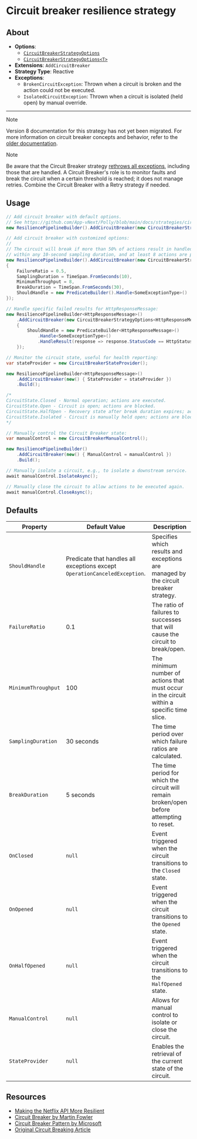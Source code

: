 # Circuit breaker resilience strategy

## About

- **Options**:
  - [`CircuitBreakerStrategyOptions`](../../src/Polly.Core/CircuitBreaker/CircuitBreakerStrategyOptions.cs)
  - [`CircuitBreakerStrategyOptions<T>`](../../src/Polly.Core/CircuitBreaker/CircuitBreakerStrategyOptions.TResult.cs)
- **Extensions**: `AddCircuitBreaker`
- **Strategy Type**: Reactive
- **Exceptions**:
  - `BrokenCircuitException`: Thrown when a circuit is broken and the action could not be executed.
  - `IsolatedCircuitException`: Thrown when a circuit is isolated (held open) by manual override.

---

> [!NOTE]
> Version 8 documentation for this strategy has not yet been migrated. For more information on circuit breaker concepts and behavior, refer to the [older documentation](https://github.com/App-vNext/Polly/wiki/Circuit-Breaker).

> [!NOTE]
> Be aware that the Circuit Breaker strategy [rethrows all exceptions](https://github.com/App-vNext/Polly/wiki/Circuit-Breaker#exception-handling), including those that are handled. A Circuit Breaker's role is to monitor faults and break the circuit when a certain threshold is reached; it does not manage retries. Combine the Circuit Breaker with a Retry strategy if needed.

## Usage

<!-- snippet: circuit-breaker -->
```cs
// Add circuit breaker with default options.
// See https://github.com/App-vNext/Polly/blob/main/docs/strategies/circuit-breaker.md#defaults for default values.
new ResiliencePipelineBuilder().AddCircuitBreaker(new CircuitBreakerStrategyOptions());

// Add circuit breaker with customized options:
//
// The circuit will break if more than 50% of actions result in handled exceptions,
// within any 10-second sampling duration, and at least 8 actions are processed.
new ResiliencePipelineBuilder().AddCircuitBreaker(new CircuitBreakerStrategyOptions
{
    FailureRatio = 0.5,
    SamplingDuration = TimeSpan.FromSeconds(10),
    MinimumThroughput = 8,
    BreakDuration = TimeSpan.FromSeconds(30),
    ShouldHandle = new PredicateBuilder().Handle<SomeExceptionType>()
});

// Handle specific failed results for HttpResponseMessage:
new ResiliencePipelineBuilder<HttpResponseMessage>()
    .AddCircuitBreaker(new CircuitBreakerStrategyOptions<HttpResponseMessage>
    {
        ShouldHandle = new PredicateBuilder<HttpResponseMessage>()
            .Handle<SomeExceptionType>()
            .HandleResult(response => response.StatusCode == HttpStatusCode.InternalServerError)
    });

// Monitor the circuit state, useful for health reporting:
var stateProvider = new CircuitBreakerStateProvider();

new ResiliencePipelineBuilder<HttpResponseMessage>()
    .AddCircuitBreaker(new() { StateProvider = stateProvider })
    .Build();

/*
CircuitState.Closed - Normal operation; actions are executed.
CircuitState.Open - Circuit is open; actions are blocked.
CircuitState.HalfOpen - Recovery state after break duration expires; actions are permitted.
CircuitState.Isolated - Circuit is manually held open; actions are blocked.
*/

// Manually control the Circuit Breaker state:
var manualControl = new CircuitBreakerManualControl();

new ResiliencePipelineBuilder()
    .AddCircuitBreaker(new() { ManualControl = manualControl })
    .Build();

// Manually isolate a circuit, e.g., to isolate a downstream service.
await manualControl.IsolateAsync();

// Manually close the circuit to allow actions to be executed again.
await manualControl.CloseAsync();
```
<!-- endSnippet -->

## Defaults

| Property            | Default Value                                                              | Description                                                                                |
| ------------------- | -------------------------------------------------------------------------- | ------------------------------------------------------------------------------------------ |
| `ShouldHandle`      | Predicate that handles all exceptions except `OperationCanceledException`. | Specifies which results and exceptions are managed by the circuit breaker strategy.        |
| `FailureRatio`      | 0.1                                                                        | The ratio of failures to successes that will cause the circuit to break/open.              |
| `MinimumThroughput` | 100                                                                        | The minimum number of actions that must occur in the circuit within a specific time slice. |
| `SamplingDuration`  | 30 seconds                                                                 | The time period over which failure ratios are calculated.                                  |
| `BreakDuration`     | 5 seconds                                                                  | The time period for which the circuit will remain broken/open before attempting to reset.  |
| `OnClosed`          | `null`                                                                     | Event triggered when the circuit transitions to the `Closed` state.                        |
| `OnOpened`          | `null`                                                                     | Event triggered when the circuit transitions to the `Opened` state.                        |
| `OnHalfOpened`      | `null`                                                                     | Event triggered when the circuit transitions to the `HalfOpened` state.                    |
| `ManualControl`     | `null`                                                                     | Allows for manual control to isolate or close the circuit.                                 |
| `StateProvider`     | `null`                                                                     | Enables the retrieval of the current state of the circuit.                                 |

## Resources

- [Making the Netflix API More Resilient](https://techblog.netflix.com/2011/12/making-netflix-api-more-resilient.html)
- [Circuit Breaker by Martin Fowler](https://martinfowler.com/bliki/CircuitBreaker.html)
- [Circuit Breaker Pattern by Microsoft](https://msdn.microsoft.com/en-us/library/dn589784.aspx)
- [Original Circuit Breaking Article](https://web.archive.org/web/20160106203951/http://thatextramile.be/blog/2008/05/the-circuit-breaker)

